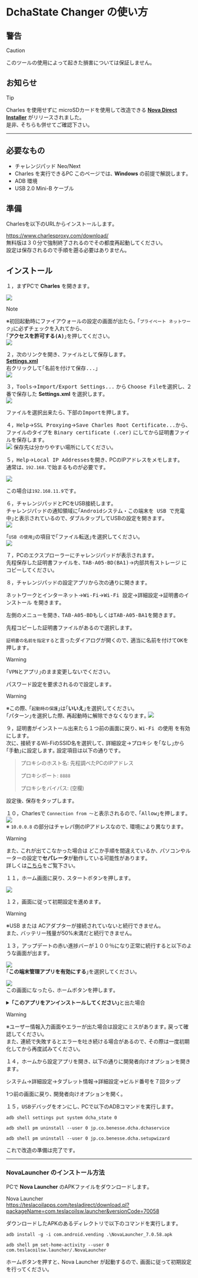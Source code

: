 # DchaState Changer の使い方

## 警告

> [!CAUTION]
> このツールの使用によって起きた損害については保証しません｡

## お知らせ

> [!TIP]
> Charles を使用せずに microSDカードを使用して改造できる [**Nova Direct Installer**](//github.com/SmileTabLabo/NovaDirectInstaller) がリリースされました｡  
是非､ そちらも併せてご確認下さい｡

---

## 必要なもの

- チャレンジパッド Neo/Next
- Charles を実行できるPC
  このページでは､ **Windows** の前提で解説します｡
- ADB 環境
- USB 2.0 Mini-B ケーブル

## 準備

Charlesを以下のURLからインストールします｡

<https://www.charlesproxy.com/download/>  
無料版は３０分で強制終了されるのでその都度再起動してください｡  
設定は保存されるので手順を遡る必要はありません｡

## インストール

１，まずPCで **Charles** を開きます｡

[![](https://user-images.githubusercontent.com/52069677/223978260-88cb73c3-fc5c-4e71-9c90-080206a7bcb5.png)](#)

> [!NOTE]
> ※初回起動時にファイアウォールの設定の画面が出たら､ ｢`プライベート ネットワーク`｣に必ずチェックを入れてから､  
> ｢<kbd><b>アクセスを許可する(A)</b></kbd>｣を押してください｡  
> [![](https://user-images.githubusercontent.com/52069677/223978231-a80befe8-531e-44f9-8361-d2316e4741f8.png)](#)

２，次のリンクを開き､ ファイルとして保存します｡  
[**Settings.xml**](Settings.xml?raw=true)  
右クリックして｢<kbd>名前を付けて保存...</kbd>｣  
[![](https://user-images.githubusercontent.com/52069677/223977340-bf346a16-d8fb-4cec-aea0-16447a142f6b.png)](#)

３，<kbd>Tools</kbd>→<kbd>Import/Export Settings...</kbd> から <kbd>Choose File</kbd>を選択し､ ２番で保存した **Settings.xml** を選択します｡  
[![](https://user-images.githubusercontent.com/52069677/224062723-8286164b-3b16-489a-baa9-1c5e758cdba2.png)](#)

ファイルを選択出来たら､ 下部の<kbd>Import</kbd>を押します｡

４，<kbd>Help</kbd>→<kbd>SSL Proxying</kbd>→<kbd>Save Charles Root Certificate...</kbd>から､ ファイルのタイプを <kbd>Binary certificate (.cer)</kbd> にしてから証明書ファイルを保存します｡  
[![](https://user-images.githubusercontent.com/52069677/164907250-9a3b0ebc-d761-412d-b573-50b41dc855b8.png)](#)
保存先は分かりやすい場所にしてください｡

５，<kbd>Help</kbd>→<kbd>Local IP Addresses</kbd>を開き､ PCのIPアドレスをメモします｡  
通常は､ `192.168.`で始まるものが必要です｡

[![](https://user-images.githubusercontent.com/52069677/205293725-fa181ca2-f946-4220-bbe9-2a41b1b81f0a.png)](#)

この場合は`192.168.11.9`です｡

６，チャレンジパッドとPCをUSB接続します｡  
チャレンジパッドの通知領域に｢<kbd>Androidシステム・この端末を USB で充電中</kbd>｣と表示されているので､ ダブルタップしてUSBの設定を開きます｡  
[![](https://user-images.githubusercontent.com/52069677/164910761-156ca2b0-11e3-4f51-9832-1ea2128c834b.png)](#)

｢`USB の使用`｣の項目で｢<kbd>ファイル転送</kbd>｣を選択してください｡  
[![](https://user-images.githubusercontent.com/52069677/164909609-7326b7d8-7b8d-4a6b-8ec8-0fa649316f3e.png)](#)

７，PCのエクスプローラーにチャレンジパッドが表示されます｡  
先程保存した証明書ファイルを､ <kbd>TAB-A05-BD(BA1)</kbd>→<kbd>内部共有ストレージ</kbd> にコピーしてください｡

８，チャレンジパッドの設定アプリから次の通りに開きます｡

<kbd>ネットワークとインターネット</kbd>→<kbd>Wi-Fi</kbd>→<kbd>Wi-Fi 設定</kbd>→<kbd>詳細設定</kbd>→<kbd>証明書のインストール</kbd> を開きます｡

左側のメニューを開き､ <kbd>TAB-A05-BD</kbd>もしくは<kbd>TAB-A05-BA1</kbd>を開きます｡

先程コピーした証明書ファイルがあるので選択します｡

`証明書の名前を指定する`と言ったダイアログが開くので､ 適当に名前を付けて<kbd>OK</kbd>を押します｡  

> [!WARNING]
> ｢<kbd>VPNとアプリ</kbd>｣のまま変更しないでください｡

パスワード設定を要求されるので設定します｡  
> [!WARNING]
> ※この際､ ｢`起動時の保護`｣は｢<kbd><b>いいえ</b></kbd>｣を選択してください｡  
｢パターン｣を選択した際､ 再起動時に解除できなくなります｡
[![](https://github.com/SmileTabLabo/DchaStateChanger/assets/52069677/c59af69d-7fed-40e6-b661-b897e2e3b6da)](#)

９，証明書がインストール出来たら１つ前の画面に戻り､ <kbd>Wi-Fi の使用</kbd> を有効にします｡  
次に､ 接続するWi-FiのSSID名を選択して､ <kbd>詳細設定</kbd>→<kbd>プロキシ</kbd> を｢<kbd>なし</kbd>｣から｢<kbd>手動</kbd>｣に設定します｡ 
設定項目は以下の通りです｡  

> プロキシのホスト名: 先程調べたPCのIPアドレス
>
> プロキシポート: `8888`
>
> プロキシをバイパス: (空欄)

設定後､ <kbd>保存</kbd>をタップします｡

１０，Charlesで `Connection from ～`と表示されるので､ ｢<kbd>Allow</kbd>｣を押します｡  
[![](https://user-images.githubusercontent.com/52069677/164911402-8e4f994e-8871-4fea-9f5e-1b811dfd58ee.png)](#)  
※ `10.0.0.8` の部分はチャレパ側のIPアドレスなので､ 環境により異なります｡  
> [!WARNING]
> また､ これが出てこなかった場合は どこか手順を間違えているか､ パソコンやルーターの設定で**セパレータ**が動作している可能性があります｡  
詳しくは[こちら](Separator.md)をご覧下さい｡

１１，ホーム画面に戻り､ スタートボタンを押します｡

[![](https://user-images.githubusercontent.com/52069677/164911100-959604e3-d1c9-4250-9b95-94fbb2b0de62.png)](#)

１２，画面に従って初期設定を進めます｡

> [!WARNING]
> ※USB または ACアダプターが接続されていないと続行できません｡  
また､ バッテリー残量が50%未満だと続行できません｡  

１３，アップデートの赤い進捗バーが１００％になり正常に続行すると以下のような画面が出ます｡  

[![](https://github.com/SmileTabLabo/DchaStateChanger/assets/52069677/88e9874c-00f5-44d4-b03c-1787b3b54bbb)](#)  
｢<kbd><b>この端末管理アプリを有効にする</b></kbd>｣を選択してください｡

[![](https://github.com/SmileTabLabo/DchaStateChanger/assets/52069677/b094c6b7-2573-413e-8204-0993dbccfe4b)](#)  
この画面になったら､ ホームボタンを押します｡

<details><summary><b>｢このアプリをアンインストールしてください｣</b>と出た場合</summary>

<p><a href="#"><img src="https://github.com/SmileTabLabo/DchaStateChanger/assets/52069677/fc780b12-5754-4be8-bc8c-531ab71b7dc4" alt="" /></a><br />
この様に出た場合は､ このアプリを実行する必要はありません｡<br />
アプリをアンインストールし､ 次のステップへ進んでください｡</p>

<hr />

</details>

> [!WARNING]
> ※ユーザー情報入力画面やエラーが出た場合は設定にミスがあります｡ 戻って確認してください｡  
また､ 連続で失敗するとエラーを吐き続ける場合があるので､ その際は一度初期化してから再度試みてください｡  

１４，ホームから設定アプリを開き､ 以下の通りに開発者向けオプションを開きます｡  

<kbd>システム</kbd>→<kbd>詳細設定</kbd>→<kbd>タブレット情報</kbd>→<kbd>詳細設定</kbd>→<kbd>ビルド番号</kbd>を７回タップ

1つ前の画面に戻り､ <kbd>開発者向けオプション</kbd>を開く｡

１５，<kbd>USBデバッグ</kbd>をオンにし､ PCで以下のADBコマンドを実行します｡

```
adb shell settings put system dcha_state 0
```
```
adb shell pm uninstall --user 0 jp.co.benesse.dcha.dchaservice
```
```
adb shell pm uninstall --user 0 jp.co.benesse.dcha.setupwizard
```

これで改造の準備は完了です｡

---

### NovaLauncher のインストール方法

PCで **Nova Launcher** のAPKファイルをダウンロードします｡

Nova Launcher  
<https://teslacoilapps.com/tesladirect/download.pl?packageName=com.teslacoilsw.launcher&versionCode=70058>

ダウンロードしたAPKのあるディレクトリで以下のコマンドを実行します｡
```
adb install -g -i com.android.vending .\NovaLauncher_7.0.58.apk
```
```
adb shell pm set-home-activity --user 0 com.teslacoilsw.launcher/.NovaLauncher
```

ホームボタンを押すと､ Nova Launcher が起動するので､ 画面に従って初期設定を行ってください｡
